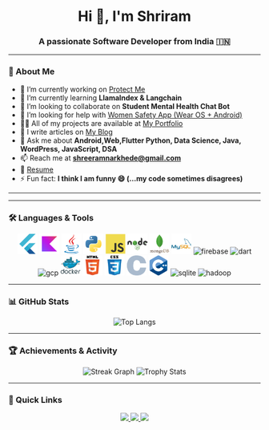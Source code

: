 <h1 align="center">Hi 👋, I'm Shriram</h1>
<h3 align="center">A passionate Software Developer from India 🇮🇳</h3>

---

### 🚀 About Me

- 🔭 I’m currently working on [Protect Me](https://github.com/shreeram2302/womenSafetyApp.git)
- 🌱 I’m currently learning **LlamaIndex & Langchain**
- 👯 I’m looking to collaborate on **Student Mental Health Chat Bot**
- 🤝 I’m looking for help with [Women Safety App (Wear OS + Android)](https://github.com/shreeram2302/womenSafetyApp.git)
- 👨‍💻 All of my projects are available at [My Portfolio](https://shriramnarkhede.vercel.app/)
- 📝 I write articles on [My Blog](https://shriramsblog4.wordpress.com/)
- 💬 Ask me about **Android,Web,Flutter Python, Data Science, Java, WordPress, JavaScript, DSA**
- 📫 Reach me at **shreeramnarkhede@gmail.com**
- 📄 [Resume](https://drive.google.com/file/d/19ttiUs6KxEn6SqRbQZkucl3KioSXtZiR/view?usp=drive_link)
- ⚡ Fun fact: **I think I am funny 😄 (…my code sometimes disagrees)**

---


---

### 🛠️ Languages & Tools
<p align="center">
  <img src="https://raw.githubusercontent.com/devicons/devicon/master/icons/flutter/flutter-original.svg" alt="flutter" width="40" height="40"/>
  <img src="https://raw.githubusercontent.com/devicons/devicon/master/icons/kotlin/kotlin-original.svg" alt="kotlin" width="40" height="40"/>
  <img src="https://raw.githubusercontent.com/devicons/devicon/master/icons/java/java-original.svg" alt="java" width="40" height="40"/>
  <img src="https://raw.githubusercontent.com/devicons/devicon/master/icons/python/python-original.svg" alt="python" width="40" height="40"/>
  <img src="https://raw.githubusercontent.com/devicons/devicon/master/icons/javascript/javascript-original.svg" alt="javascript" width="40" height="40"/>
  <img src="https://raw.githubusercontent.com/devicons/devicon/master/icons/nodejs/nodejs-original-wordmark.svg" alt="nodejs" width="40" height="40"/>
  <img src="https://raw.githubusercontent.com/devicons/devicon/master/icons/mongodb/mongodb-original-wordmark.svg" alt="mongodb" width="40" height="40"/>
  <img src="https://raw.githubusercontent.com/devicons/devicon/master/icons/mysql/mysql-original-wordmark.svg" alt="mysql" width="40" height="40"/>
  <img src="https://www.vectorlogo.zone/logos/firebase/firebase-icon.svg" alt="firebase" width="40" height="40"/>
  <img src="https://www.vectorlogo.zone/logos/dartlang/dartlang-icon.svg" alt="dart" width="40" height="40"/>
  <img src="https://www.vectorlogo.zone/logos/google_cloud/google_cloud-icon.svg" alt="gcp" width="40" height="40"/>
  <img src="https://raw.githubusercontent.com/devicons/devicon/master/icons/docker/docker-original-wordmark.svg" alt="docker" width="40" height="40"/>
  <img src="https://raw.githubusercontent.com/devicons/devicon/master/icons/html5/html5-original-wordmark.svg" alt="html5" width="40" height="40"/>
  <img src="https://raw.githubusercontent.com/devicons/devicon/master/icons/css3/css3-original-wordmark.svg" alt="css3" width="40" height="40"/>
  <img src="https://raw.githubusercontent.com/devicons/devicon/master/icons/c/c-original.svg" alt="c" width="40" height="40"/>
  <img src="https://raw.githubusercontent.com/devicons/devicon/master/icons/cplusplus/cplusplus-original.svg" alt="cplusplus" width="40" height="40"/>
  <img src="https://www.vectorlogo.zone/logos/sqlite/sqlite-icon.svg" alt="sqlite" width="40" height="40"/>
  <img src="https://www.vectorlogo.zone/logos/apache_hadoop/apache_hadoop-icon.svg" alt="hadoop" width="40" height="40"/>
</p>

---

### 📊 GitHub Stats

<p align="center">
  <img src="https://github-readme-stats.vercel.app/api/top-langs?username=ShriramNarkhede&show_icons=true&locale=en&layout=compact" alt="Top Langs" />
</p>


---

### 🏆 Achievements & Activity

<div align="center">
  <img src="https://streak-stats.demolab.com?user=ShriramNarkhede&locale=en&mode=daily&theme=dracula&hide_border=false&border_radius=5" height="150" alt="Streak Graph"/>
  <img src="https://github-profile-trophy.vercel.app/?username=shriramnarkhede&theme=dracula&column=-1&row=1" height="150" alt="Trophy Stats"/>
</div>

---

### 🔗 Quick Links

<div align="center">

<a href="https://www.linkedin.com/in/shriram09/">
  <img src="https://img.shields.io/static/v1?message=LinkedIn&logo=linkedin&label=&color=0077B5&logoColor=white&style=for-the-badge"  />
</a>

<a href="https://www.instagram.com/shreeram_narkhede/">
  <img src="https://img.shields.io/static/v1?message=Instagram&logo=instagram&label=&color=E4405F&logoColor=white&style=for-the-badge" />
</a>
<a href="https://shriramsblog4.wordpress.com/">
  <img src="https://img.shields.io/static/v1?message=Blog&logo=wordpress&label=&color=21759B&logoColor=white&style=for-the-badge" />
</a>
</div>
